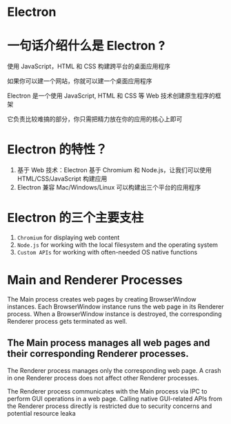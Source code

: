 Electron
======

# 一句话介绍什么是 Electron ?
使用 JavaScript，HTML 和 CSS 构建跨平台的桌面应用程序

如果你可以建一个网站，你就可以建一个桌面应用程序

Electron 是一个使用 JavaScript, HTML 和 CSS 等 Web 技术创建原生程序的框架

它负责比较难搞的部分，你只需把精力放在你的应用的核心上即可

# Electron 的特性？
1. 基于 Web 技术：Electron 基于 Chromium 和 Node.js，让我们可以使用HTML/CSS/JavaScript 构建应用
2. Electron 兼容 Mac/Windows/Linux 可以构建出三个平台的应用程序

# Electron 的三个主要支柱

1. `Chromium` for displaying web content
2. `Node.js` for working with the local filesystem and the operating system
3. `Custom APIs` for working with often-needed OS native functions

# Main and Renderer Processes
The Main process creates web pages by creating BrowserWindow instances. Each BrowserWindow instance runs the web page in its Renderer process. When a BrowserWindow instance is destroyed, the corresponding Renderer process gets terminated as well.


The Main process manages all web pages and their corresponding Renderer processes.
--------------------

The Renderer process manages only the corresponding web page. A crash in one Renderer process does not affect other Renderer processes.


The Renderer process communicates with the Main process via IPC to perform GUI operations in a web page. Calling native GUI-related APIs from the Renderer process directly is restricted due to security concerns and potential resource leaka

